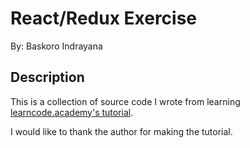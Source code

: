 # React/Redux Exercise

By: Baskoro Indrayana

## Description

This is a collection of source code I wrote from learning [learncode.academy's tutorial](https://www.youtube.com/playlist?list=PLoYCgNOIyGABj2GQSlDRjgvXtqfDxKm5b).

I would like to thank the author for making the tutorial.
